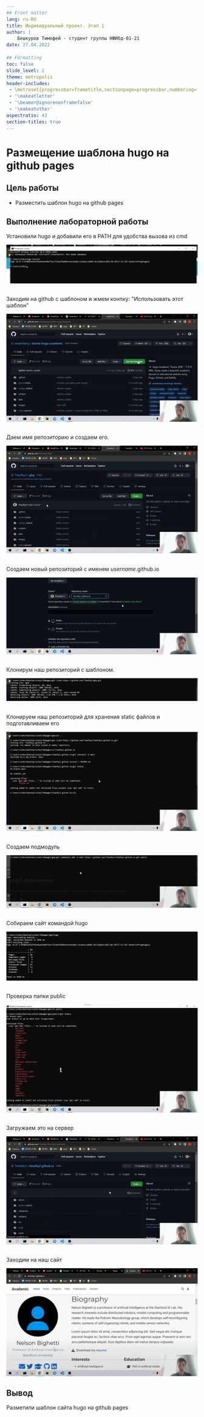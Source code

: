 ```yaml
---
## Front matter
lang: ru-RU
title: Индивидуальный проект. Этап 1
author: |
    Бешкуров Тимофей - студент группы НФИбд-01-21
date: 27.04.2022

## Formatting
toc: false
slide_level: 2
theme: metropolis
header-includes: 
 - \metroset{progressbar=frametitle,sectionpage=progressbar,numbering=fraction}
 - '\makeatletter'
 - '\beamer@ignorenonframefalse'
 - '\makeatother'
aspectratio: 43
section-titles: true
---
```


# Размещение шаблона hugo на github pages

## Цель работы

- Разместить шаблон hugo на github pages

## Выполнение лабораторной работы

Установили hugo и добавили его в PATH для удобства вызова из cmd

![](../report/images/1.png)

## 

Заходим на github с шаблоном и жмем конпку: "Использовать этот шаблон"

![](../report/images/2.png)

## 

Даем имя репозиторию и создаем его.

![](../report/images/3.png)

## 

Создаем новый репозиторий с именем <i>username</i>.github.io

![](../report/images/4.png)

## 

Клонирум наш репозиторий с шаблоном.

![](../report/images/5.png)

## 

Клонируем наш репозиторий для хранения static файлов и подготавливаем его 

![](../report/images/6.png)

## 

Создаем подмодуль

![](../report/images/7.png)

## 

Собираем сайт командой hugo

![](../report/images/8.png)

## 

Проверка папки public

![](../report/images/9.png)

##

Загружаем это на сервер

![](../report/images/10.png)

##

Заходим на наш сайт 

![](../report/images/11.png)

## Вывод

Разметили шаблон сайта hugo на github pages
